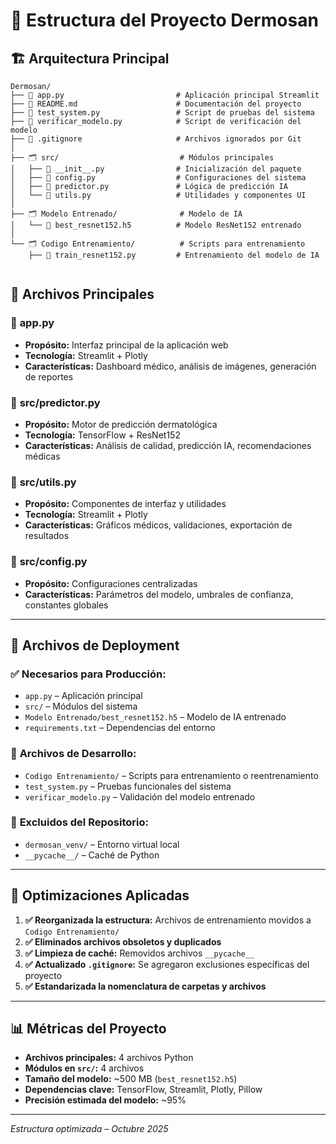 # 📁 Estructura del Proyecto Dermosan

## 🏗️ Arquitectura Principal

```
Dermosan/
├── 📄 app.py                         # Aplicación principal Streamlit
├── 📄 README.md                      # Documentación del proyecto
├── 📄 test_system.py                 # Script de pruebas del sistema
├── 📄 verificar_modelo.py            # Script de verificación del modelo
├── 📄 .gitignore                     # Archivos ignorados por Git
│
├── 🗂️ src/                           # Módulos principales
│   ├── 📄 __init__.py                # Inicialización del paquete
│   ├── 📄 config.py                  # Configuraciones del sistema
│   ├── 📄 predictor.py               # Lógica de predicción IA
│   └── 📄 utils.py                   # Utilidades y componentes UI
│
├── 🗂️ Modelo Entrenado/              # Modelo de IA
│   └── 📄 best_resnet152.h5          # Modelo ResNet152 entrenado
│
└── 🗂️ Codigo Entrenamiento/          # Scripts para entrenamiento
    ├── 📄 train_resnet152.py         # Entrenamiento del modelo de IA


```

## 🔧 Archivos Principales

### 📄 **app.py**
- **Propósito:** Interfaz principal de la aplicación web  
- **Tecnología:** Streamlit + Plotly  
- **Características:** Dashboard médico, análisis de imágenes, generación de reportes

### 📄 **src/predictor.py**
- **Propósito:** Motor de predicción dermatológica  
- **Tecnología:** TensorFlow + ResNet152  
- **Características:** Análisis de calidad, predicción IA, recomendaciones médicas

### 📄 **src/utils.py**
- **Propósito:** Componentes de interfaz y utilidades  
- **Tecnología:** Streamlit + Plotly  
- **Características:** Gráficos médicos, validaciones, exportación de resultados

### 📄 **src/config.py**
- **Propósito:** Configuraciones centralizadas  
- **Características:** Parámetros del modelo, umbrales de confianza, constantes globales

---

## 🚀 Archivos de Deployment

### ✅ **Necesarios para Producción:**
- `app.py` – Aplicación principal  
- `src/` – Módulos del sistema  
- `Modelo Entrenado/best_resnet152.h5` – Modelo de IA entrenado  
- `requirements.txt` – Dependencias del entorno  

### 🧩 **Archivos de Desarrollo:**
- `Codigo Entrenamiento/` – Scripts para entrenamiento o reentrenamiento  
- `test_system.py` – Pruebas funcionales del sistema  
- `verificar_modelo.py` – Validación del modelo entrenado  

### 🚫 **Excluidos del Repositorio:**
- `dermosan_venv/` – Entorno virtual local  
- `__pycache__/` – Caché de Python  

---

## 🎯 Optimizaciones Aplicadas

1. **✅ Reorganizada la estructura:** Archivos de entrenamiento movidos a `Codigo Entrenamiento/`  
2. **✅ Eliminados archivos obsoletos y duplicados**  
3. **✅ Limpieza de caché:** Removidos archivos `__pycache__`  
4. **✅ Actualizado `.gitignore`:** Se agregaron exclusiones específicas del proyecto  
5. **✅ Estandarizada la nomenclatura de carpetas y archivos**

---

## 📊 Métricas del Proyecto

- **Archivos principales:** 4 archivos Python  
- **Módulos en `src/`:** 4 archivos  
- **Tamaño del modelo:** ~500 MB (`best_resnet152.h5`)  
- **Dependencias clave:** TensorFlow, Streamlit, Plotly, Pillow  
- **Precisión estimada del modelo:** ~95%  

---

*Estructura optimizada – Octubre 2025*
